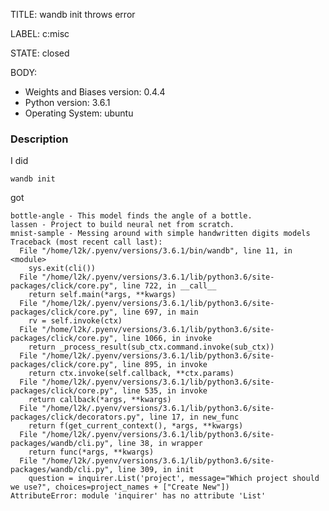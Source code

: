 TITLE:
wandb init throws error

LABEL:
c:misc

STATE:
closed

BODY:
* Weights and Biases version: 0.4.4
* Python version: 3.6.1
* Operating System: ubuntu

### Description

I did

```wandb init```

got

```
bottle-angle - This model finds the angle of a bottle.
lassen - Project to build neural net from scratch.
mnist-sample - Messing around with simple handwritten digits models
Traceback (most recent call last):
  File "/home/l2k/.pyenv/versions/3.6.1/bin/wandb", line 11, in <module>
    sys.exit(cli())
  File "/home/l2k/.pyenv/versions/3.6.1/lib/python3.6/site-packages/click/core.py", line 722, in __call__
    return self.main(*args, **kwargs)
  File "/home/l2k/.pyenv/versions/3.6.1/lib/python3.6/site-packages/click/core.py", line 697, in main
    rv = self.invoke(ctx)
  File "/home/l2k/.pyenv/versions/3.6.1/lib/python3.6/site-packages/click/core.py", line 1066, in invoke
    return _process_result(sub_ctx.command.invoke(sub_ctx))
  File "/home/l2k/.pyenv/versions/3.6.1/lib/python3.6/site-packages/click/core.py", line 895, in invoke
    return ctx.invoke(self.callback, **ctx.params)
  File "/home/l2k/.pyenv/versions/3.6.1/lib/python3.6/site-packages/click/core.py", line 535, in invoke
    return callback(*args, **kwargs)
  File "/home/l2k/.pyenv/versions/3.6.1/lib/python3.6/site-packages/click/decorators.py", line 17, in new_func
    return f(get_current_context(), *args, **kwargs)
  File "/home/l2k/.pyenv/versions/3.6.1/lib/python3.6/site-packages/wandb/cli.py", line 38, in wrapper
    return func(*args, **kwargs)
  File "/home/l2k/.pyenv/versions/3.6.1/lib/python3.6/site-packages/wandb/cli.py", line 309, in init
    question = inquirer.List('project', message="Which project should we use?", choices=project_names + ["Create New"])
AttributeError: module 'inquirer' has no attribute 'List'
```


